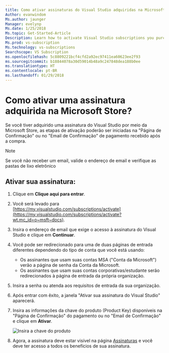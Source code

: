 ```yaml
---
title: Como ativar assinaturas do Visual Studio adquiridas na Microsoft Store | Microsoft Docs
Author: evanwindom
Ms.author: jaunger
Manager: evelynp
Ms.date: 1/25/2018
Ms.topic: Get-Started-Article
Description: Learn how to activate Visual Studio subscriptions you purchased in the Microsoft Store.
Ms.prod: vs-subscription
Ms.technology: vs-subscriptions
Searchscope: VS Subscription
ms.openlocfilehash: 5c8809221bcf4cfd2a92ec97411ea60623ee2f93
ms.sourcegitcommit: b18844078a30d59014b48a9c247848dea188b0ee
ms.translationtype: HT
ms.contentlocale: pt-BR
ms.lasthandoff: 01/29/2018
---
```

# <a name="how-do-i-activate-a-subscription-acquired-from-the-microsoft-store"></a>Como ativar uma assinatura adquirida na Microsoft Store?
Se você tiver adquirido uma assinatura do Visual Studio por meio da Microsoft Store, as etapas de ativação poderão ser iniciadas na "Página de Confirmação" ou no "Email de Confirmação" de pagamento recebido após a compra. 

> [!NOTE] 
> Se você não receber um email, valide o endereço de email e verifique as pastas de lixo eletrônico 
  
## <a name="activate-your-subscription"></a>Ativar sua assinatura: 
1. Clique em **Clique aqui para entrar**. 
2. Você será levado para [https://my.visualstudio.com/subscriptions/activate](https://my.visualstudio.com/subscriptions/activate?wt.mc_id=o~msft~docs).
3. Insira o endereço de email que exige o acesso à assinatura do Visual Studio e clique em **Continuar**.
4. Você pode ser redirecionado para uma de duas páginas de entrada diferentes dependendo do tipo de conta que você está usando:
    - Os assinantes que usam suas contas MSA ("Conta da Microsoft") verão a página de senha da Conta da Microsoft.
    - Os assinantes que usam suas contas corporativas/estudante serão redirecionados à página de entrada da própria organização.  
6. Insira a senha ou atenda aos requisitos de entrada da sua organização.
7. Após entrar com êxito, a janela "Ativar sua assinatura do Visual Studio" aparecerá.
8. Insira as informações da chave do produto (Product Key) disponíveis na "Página de Confirmação" do pagamento ou no "Email de Confirmação" e clique em **Ativar**.

    ![Insira a chave do produto](_img/buy-retail/enter-product-key.png)

9. Agora, a assinatura deve estar visível na página [Assinaturas](https://my.visualstudio.com/subscriptions?wt.mc_id=o~msft~docs) e você deve ter acesso a todos os benefícios de sua assinatura. 

